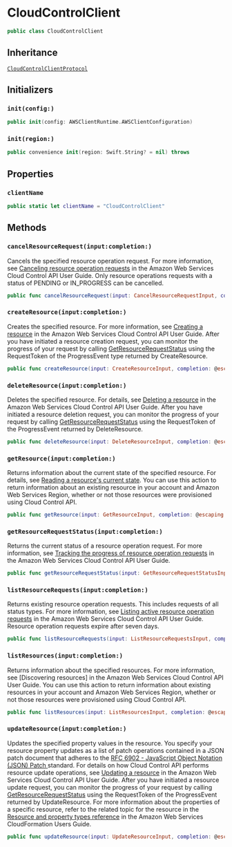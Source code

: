 # CloudControlClient

``` swift
public class CloudControlClient 
```

## Inheritance

[`CloudControlClientProtocol`](/aws-sdk-swift/reference/0.x/AWSCloudControl/CloudControlClientProtocol)

## Initializers

### `init(config:)`

``` swift
public init(config: AWSClientRuntime.AWSClientConfiguration) 
```

### `init(region:)`

``` swift
public convenience init(region: Swift.String? = nil) throws 
```

## Properties

### `clientName`

``` swift
public static let clientName = "CloudControlClient"
```

## Methods

### `cancelResourceRequest(input:completion:)`

Cancels the specified resource operation request. For more information, see [Canceling resource operation requests](https://docs.aws.amazon.com/cloudcontrolapi/latest/userguide/resource-operations-manage-requests.html#resource-operations-manage-requests-cancel) in the Amazon Web Services Cloud Control API User Guide. Only resource operations requests with a status of PENDING or IN\_PROGRESS can be cancelled.

``` swift
public func cancelResourceRequest(input: CancelResourceRequestInput, completion: @escaping (ClientRuntime.SdkResult<CancelResourceRequestOutputResponse, CancelResourceRequestOutputError>) -> Void)
```

### `createResource(input:completion:)`

Creates the specified resource. For more information, see [Creating a resource](https://docs.aws.amazon.com/cloudcontrolapi/latest/userguide/resource-operations-create.html) in the Amazon Web Services Cloud Control API User Guide. After you have initiated a resource creation request, you can monitor the progress of your request by calling [GetResourceRequestStatus](https://docs.aws.amazon.com/cloudcontrolapi/latest/APIReference/API_GetResourceRequestStatus.html) using the RequestToken of the ProgressEvent type returned by CreateResource.

``` swift
public func createResource(input: CreateResourceInput, completion: @escaping (ClientRuntime.SdkResult<CreateResourceOutputResponse, CreateResourceOutputError>) -> Void)
```

### `deleteResource(input:completion:)`

Deletes the specified resource. For details, see [Deleting a resource](https://docs.aws.amazon.com/cloudcontrolapi/latest/userguide/resource-operations-delete.html) in the Amazon Web Services Cloud Control API User Guide. After you have initiated a resource deletion request, you can monitor the progress of your request by calling [GetResourceRequestStatus](https://docs.aws.amazon.com/cloudcontrolapi/latest/APIReference/API_GetResourceRequestStatus.html) using the RequestToken of the ProgressEvent returned by DeleteResource.

``` swift
public func deleteResource(input: DeleteResourceInput, completion: @escaping (ClientRuntime.SdkResult<DeleteResourceOutputResponse, DeleteResourceOutputError>) -> Void)
```

### `getResource(input:completion:)`

Returns information about the current state of the specified resource. For details, see [Reading a resource's current state](https://docs.aws.amazon.com/cloudcontrolapi/latest/userguide/resource-operations-read.html). You can use this action to return information about an existing resource in your account and Amazon Web Services Region, whether or not those resources were provisioned using Cloud Control API.

``` swift
public func getResource(input: GetResourceInput, completion: @escaping (ClientRuntime.SdkResult<GetResourceOutputResponse, GetResourceOutputError>) -> Void)
```

### `getResourceRequestStatus(input:completion:)`

Returns the current status of a resource operation request. For more information, see [Tracking the progress of resource operation requests](https://docs.aws.amazon.com/cloudcontrolapi/latest/userguide/resource-operations-manage-requests.html#resource-operations-manage-requests-track) in the Amazon Web Services Cloud Control API User Guide.

``` swift
public func getResourceRequestStatus(input: GetResourceRequestStatusInput, completion: @escaping (ClientRuntime.SdkResult<GetResourceRequestStatusOutputResponse, GetResourceRequestStatusOutputError>) -> Void)
```

### `listResourceRequests(input:completion:)`

Returns existing resource operation requests. This includes requests of all status types. For more information, see [Listing active resource operation requests](https://docs.aws.amazon.com/cloudcontrolapi/latest/userguide/resource-operations-manage-requests.html#resource-operations-manage-requests-list) in the Amazon Web Services Cloud Control API User Guide. Resource operation requests expire after seven days.

``` swift
public func listResourceRequests(input: ListResourceRequestsInput, completion: @escaping (ClientRuntime.SdkResult<ListResourceRequestsOutputResponse, ListResourceRequestsOutputError>) -> Void)
```

### `listResources(input:completion:)`

Returns information about the specified resources. For more information, see \[Discovering resources\] in the Amazon Web Services Cloud Control API User Guide. You can use this action to return information about existing resources in your account and Amazon Web Services Region, whether or not those resources were provisioned using Cloud Control API.

``` swift
public func listResources(input: ListResourcesInput, completion: @escaping (ClientRuntime.SdkResult<ListResourcesOutputResponse, ListResourcesOutputError>) -> Void)
```

### `updateResource(input:completion:)`

Updates the specified property values in the resource. You specify your resource property updates as a list of patch operations contained in a JSON patch document that adheres to the [ RFC 6902 - JavaScript Object Notation (JSON) Patch ](https://datatracker.ietf.org/doc/html/rfc6902) standard. For details on how Cloud Control API performs resource update operations, see [Updating a resource](https://docs.aws.amazon.com/cloudcontrolapi/latest/userguide/resource-operations-update.html) in the Amazon Web Services Cloud Control API User Guide. After you have initiated a resource update request, you can monitor the progress of your request by calling [GetResourceRequestStatus](https://docs.aws.amazon.com/cloudcontrolapi/latest/APIReference/API_GetResourceRequestStatus.html) using the RequestToken of the ProgressEvent returned by UpdateResource. For more information about the properties of a specific resource, refer to the related topic for the resource in the [Resource and property types reference](https://docs.aws.amazon.com/AWSCloudFormation/latest/UserGuide/aws-template-resource-type-ref.html) in the Amazon Web Services CloudFormation Users Guide.

``` swift
public func updateResource(input: UpdateResourceInput, completion: @escaping (ClientRuntime.SdkResult<UpdateResourceOutputResponse, UpdateResourceOutputError>) -> Void)
```
